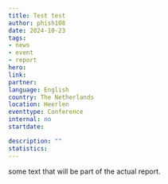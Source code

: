```yaml
---
title: Test test
author: phish108
date: 2024-10-23
tags: 
- news
- event
- report
hero: 
link: 
partner: 
language: English
country: The Netherlands
location: Heerlen
eventtype: Conference
internal: no
startdate: 

description: ""
statistics: 
---
```


some text that will be part of the actual report.
